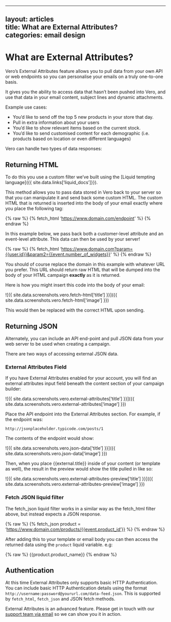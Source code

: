 ----
layout: articles		
title:  What are External Attributes?		
categories: email design		
----

# What are External Attributes?

Vero’s External Attributes feature allows you to pull data from your own API or web endpoints so you can personalise your emails on a truly one-to-one basis.

It gives you the ability to access data that hasn’t been pushed into Vero, and use that data in your email content, subject lines and dynamic attachments.

Example use cases:

- You’d like to send off the top 5 new products in your store that day.
- Pull in extra information about your users
- You’d like to show relevant items based on the current stock.
- You’d like to send customised content for each demographic (i.e. products based on location or even different languages)

Vero can handle two types of data responses:

## Returning HTML

To do this you use a custom filter we’ve built using the [Liquid tempting language]({{ site.data.links[‘liquid_docs’]}}).

This method allows you to pass data stored in Vero back to your server so that you can manipulate it and send back some custom HTML. The custom HTML that is returned is inserted into the body of your email exactly where you place the following tag:

{% raw %}
	{% fetch_html ‘https://www.domain.com/endpoint' %}
{% endraw %}

In this example below, we pass back both a customer-level attribute and an event-level attribute. This data can then be used by your server!

{% raw %}
	{% fetch_html ‘https://www.domain.com?param={{user.id}}&param2={{event.number_of_widgets}}' %}
{% endraw %}

You should of course replace the domain in this example with whatever URL you prefer. This URL should return raw HTML that will be dumped into the body of your HTML campaign **exactly** as it is returned.

Here is how you might insert this code into the body of your email:

![{{ site.data.screenshots.vero.fetch-html[‘title’] }}]({{ site.data.screenshots.vero.fetch-html[‘image’] }})

This would then be replaced with the correct HTML upon sending.

## Returning JSON

Alternately, you can include an API end-point and pull JSON data from your web server to be used when creating a campaign.

There are two ways of accessing external JSON data. 

### External Attributes Field

If you have External Attributes enabled for your account, you will find an external attributes input field beneath the content section of your campaign builder:

![{{ site.data.screenshots.vero.external-attributes[‘title’] }}]({{ site.data.screenshots.vero.external-attributes[‘image’] }})

Place the API endpoint into the External Attributes section. For example, if the endpoint was:

	http://jsonplaceholder.typicode.com/posts/1

The contents of the endpoint would show:

![{{ site.data.screenshots.vero.json-data[‘title’] }}]({{ site.data.screenshots.vero.json-data[‘image’] }})

Then, when you place {{external.title}} inside of your content (or template as well), the result in the preview would show the title pulled in like so:

![{{ site.data.screenshots.vero.external-attributes-preview[‘title’] }}]({{ site.data.screenshots.vero.external-attributes-preview[‘image’] }})

### Fetch JSON liquid filter

The fetch_json liquid filter works in a similar way as the fetch_html filter above, but instead expects a JSON response.  

{% raw %}
	{% fetch_json product = ‘https://www.domain.com/products/{{event.product_id’}} %}
{% endraw %}

After adding this to your template or email body you can then access the returned data using the `product` liquid variable. e.g:

{% raw %}
	{{product.product_name}}
{% endraw %}

## Authentication

At this time External Attributes only supports basic HTTP Authentication. You can include basic HTTP Authentication details using the format `http://username:password@yoururl.com/data-feed.json`. This is supported by `fetch_html`, `fetch_json` and JSON fetch methods.

External Attributes is an advanced feature. Please get in touch with our 
[support team via email](mailto:support@getvero.com) so we can show you it in action.
